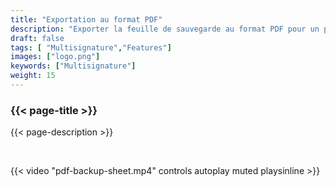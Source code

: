 ```yaml
---
title: "Exportation au format PDF"
description: "Exporter la feuille de sauvegarde au format PDF pour un portefeuille MultiSig"
draft: false
tags: [ "Multisignature","Features"]
images: ["logo.png"]
keywords: ["Multisignature"]
weight: 15
---
```


### {{< page-title >}} 
{{< page-description >}} 

<br>


{{< video "pdf-backup-sheet.mp4" controls  autoplay muted playsinline >}}